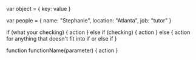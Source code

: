 var object = {
    key: value
}

var people = {
    name: "Stephanie",
    location: "Atlanta",
    job: "tutor"
}

if (what your checking) {
    action
} else if (checking) {
    action
} else {
    action for anything that doesn't fit into if or else if
}

function functionName(parameter) {
    action
}